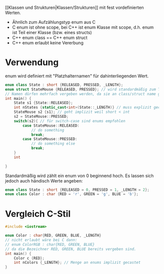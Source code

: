 [[Klassen und Strukturen|Klassen/Strukturen]] mit fest vordefinierten Werten.
- Ähnlich zum Aufzählungstyp enum aus C
- C enum ist ohne scope, bei C++ ist enum Klasse mit scope, d.h. enum ist Teil einer Klasse (bzw. eines structs)
- C++ enum class == C++ enum struct
- C++ enum erlaubt keine Vererbung

# Verwendung
enum wird definiert mit "Platzhalternamen" für dahinterliegenden Wert.
``` C++
enum class State : short {RELEASED, PRESSED, _LENGTH};
enum struct StateMouse {RELEASED, PRESSED}; // wird standardmäßig zum Typ int
// Namen dürfen mehrfach vergeben werden, da sie an class/struct name gebunden sind.
int main() {
	State s1 {State::RELEASED};
	int nStates {static_cast<int>(State::_LENGTH)} // muss explizit gecasted werden
	StateMouse s2 {s1}; // geht implizit weil short < int
	s2 = StateMouse::PRESSED;
	switch(s2){ // für switch-case sind enums empfohlen
		case StateMouse::RELEASED:
			// do something
			break;
		case StateMouse::PRESSED:
			// do something else
			break;
	}
	int 
	
}
```

Standardmäßig wird zählt ein enum von 0 beginnend hoch. Es lassen sich jedoch auch händisch Werte angeben:
``` C++
enum class State : short {RELEASED = 0, PRESSED = 1, _LENGTH = 2};
enum class Color : char {RED = 'r', GREEN = 'g', BLUE = 'b'};
```

# Vergleich C-Stil
``` C++
#include <iostream>

enum Color : char{RED, GREEN, BLUE, _LENGTH}
// nicht erlaubt wäre bei C dann:
// enum ColorRGB : char{RED, GREEN, BLUE}
// da die Bezeichner RED, GREEN, BLUE bereits vergeben sind.
int main() {
	Color c {RED};
	int nColors {_LENGTH}; // Menge an enums implizit gecastet
}
```
